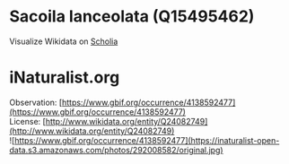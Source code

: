 
Sacoila lanceolata (Q15495462)
==============================
  
Visualize Wikidata on [Scholia](https://scholia.toolforge.org/taxon/Q15495462)
# iNaturalist.org
  
Observation: [https://www.gbif.org/occurrence/4138592477](https://www.gbif.org/occurrence/4138592477)  
License: [http://www.wikidata.org/entity/Q24082749](http://www.wikidata.org/entity/Q24082749)  
![https://www.gbif.org/occurrence/4138592477](https://inaturalist-open-data.s3.amazonaws.com/photos/292008582/original.jpg)